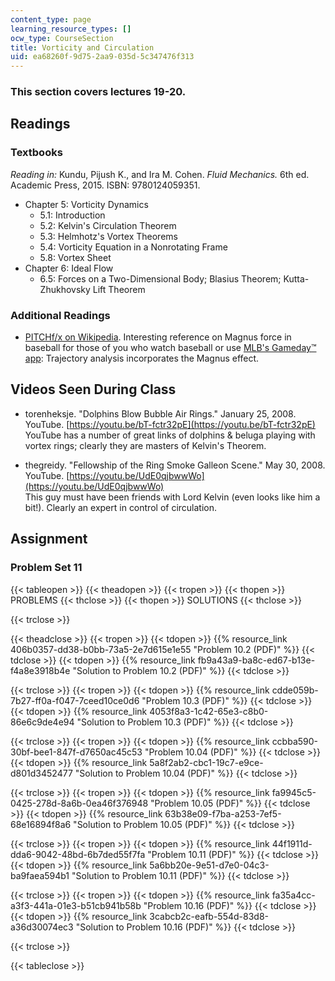 ```yaml
---
content_type: page
learning_resource_types: []
ocw_type: CourseSection
title: Vorticity and Circulation
uid: ea68260f-9d75-2aa9-035d-5c347476f313
---
```


### This section covers lectures 19-20.

Readings
--------

### Textbooks

_Reading in:_ Kundu, Pijush K., and Ira M. Cohen. _Fluid Mechanics._ 6th ed. Academic Press, 2015. ISBN: 9780124059351.

*   Chapter 5: Vorticity Dynamics
    *   5.1: Introduction
    *   5.2: Kelvin's Circulation Theorem
    *   5.3: Helmhotz's Vortex Theorems
    *   5.4: Vorticity Equation in a Nonrotating Frame
    *   5.8: Vortex Sheet
*   Chapter 6: Ideal Flow
    *   6.5: Forces on a Two-Dimensional Body; Blasius Theorem; Kutta-Zhukhovsky Lift Theorem

### Additional Readings

*   [PITCHf/x on Wikipedia](http://en.wikipedia.org/wiki/PITCHf/x). Interesting reference on Magnus force in baseball for those of you who watch baseball or use [MLB's Gameday™ app](http://mlb.mlb.com/mobile/gameday.jsp): Trajectory analysis incorporates the Magnus effect.

Videos Seen During Class
------------------------

*   torenheksje. "Dolphins Blow Bubble Air Rings." January 25, 2008. YouTube. [https://youtu.be/bT-fctr32pE](https://youtu.be/bT-fctr32pE)  
    YouTube has a number of great links of dolphins & beluga playing with vortex rings; clearly they are masters of Kelvin's Theorem.

*   thegreidy. "Fellowship of the Ring Smoke Galleon Scene." May 30, 2008. YouTube. [https://youtu.be/UdE0qjbwwWo](https://youtu.be/UdE0qjbwwWo)  
    This guy must have been friends with Lord Kelvin (even looks like him a bit!). Clearly an expert in control of circulation.

Assignment
----------

### Problem Set 11

{{< tableopen >}}
{{< theadopen >}}
{{< tropen >}}
{{< thopen >}}
PROBLEMS
{{< thclose >}}
{{< thopen >}}
SOLUTIONS
{{< thclose >}}

{{< trclose >}}

{{< theadclose >}}
{{< tropen >}}
{{< tdopen >}}
{{% resource_link 406b0357-dd38-b0bb-73a5-2e7d615e1e55 "Problem 10.2 (PDF)" %}}
{{< tdclose >}}
{{< tdopen >}}
{{% resource_link fb9a43a9-ba8c-ed67-b13e-f4a8e3918b4e "Solution to Problem 10.2 (PDF)" %}}
{{< tdclose >}}

{{< trclose >}}
{{< tropen >}}
{{< tdopen >}}
{{% resource_link cdde059b-7b27-ff0a-f047-7ceed10ce0d6 "Problem 10.3 (PDF)" %}}
{{< tdclose >}}
{{< tdopen >}}
{{% resource_link 4053f8a3-1c42-65e3-c8b0-86e6c9de4e94 "Solution to Problem 10.3 (PDF)" %}}
{{< tdclose >}}

{{< trclose >}}
{{< tropen >}}
{{< tdopen >}}
{{% resource_link ccbba590-30bf-bee1-847f-d7650ac45c53 "Problem 10.04 (PDF)" %}}
{{< tdclose >}}
{{< tdopen >}}
{{% resource_link 5a8f2ab2-cbc1-19c7-e9ce-d801d3452477 "Solution to Problem 10.04 (PDF)" %}}
{{< tdclose >}}

{{< trclose >}}
{{< tropen >}}
{{< tdopen >}}
{{% resource_link fa9945c5-0425-278d-8a6b-0ea46f376948 "Problem 10.05 (PDF)" %}}
{{< tdclose >}}
{{< tdopen >}}
{{% resource_link 63b38e09-f7ba-a253-7ef5-68e16894f8a6 "Solution to Problem 10.05 (PDF)" %}}
{{< tdclose >}}

{{< trclose >}}
{{< tropen >}}
{{< tdopen >}}
{{% resource_link 44f1911d-dda6-9042-48bd-6b7ded55f7fa "Problem 10.11 (PDF)" %}}
{{< tdclose >}}
{{< tdopen >}}
{{% resource_link 5a6bb20e-9e51-d7e0-04c3-ba9faea594b1 "Solution to Problem 10.11 (PDF)" %}}
{{< tdclose >}}

{{< trclose >}}
{{< tropen >}}
{{< tdopen >}}
{{% resource_link fa35a4cc-a3f3-441a-01e3-b51cb941b58b "Problem 10.16 (PDF)" %}}
{{< tdclose >}}
{{< tdopen >}}
{{% resource_link 3cabcb2c-eafb-554d-83d8-a36d30074ec3 "Solution to Problem 10.16 (PDF)" %}}
{{< tdclose >}}

{{< trclose >}}

{{< tableclose >}}